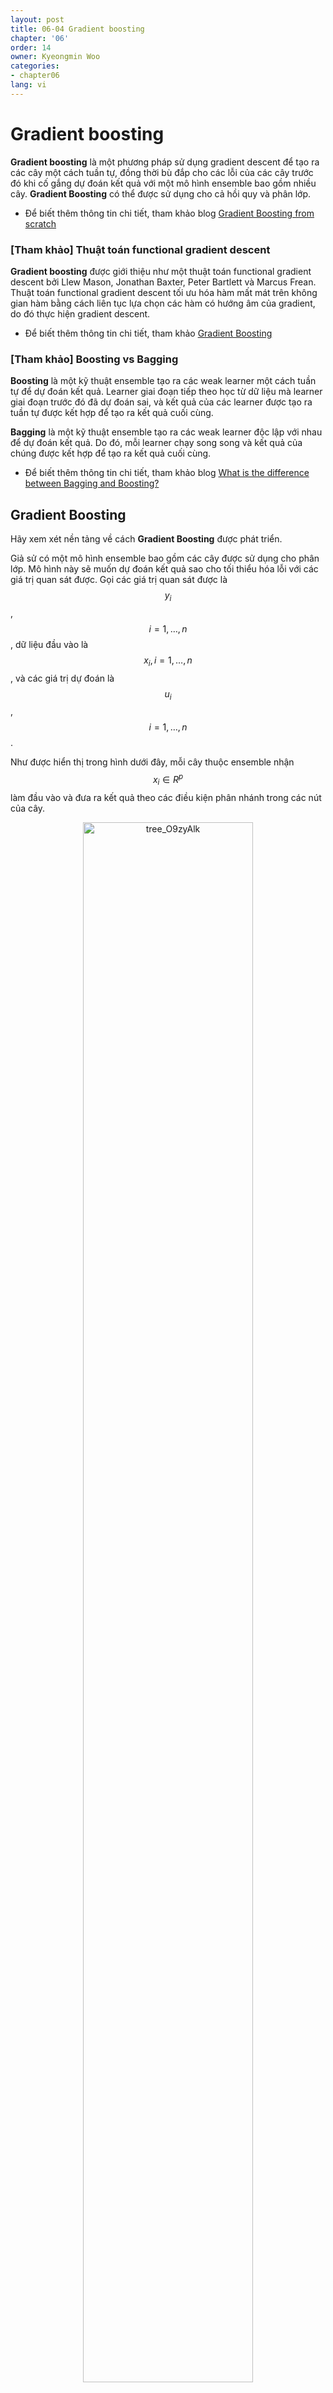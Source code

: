```yaml
---
layout: post
title: 06-04 Gradient boosting
chapter: '06'
order: 14
owner: Kyeongmin Woo
categories:
- chapter06
lang: vi
---
```


# Gradient boosting

**Gradient boosting** là một phương pháp sử dụng gradient descent để tạo ra các cây một cách tuần tự, đồng thời bù đắp cho các lỗi của các cây trước đó khi cố gắng dự đoán kết quả với một mô hình ensemble bao gồm nhiều cây. **Gradient Boosting** có thể được sử dụng cho cả hồi quy và phân lớp.

* Để biết thêm thông tin chi tiết, tham khảo blog [Gradient Boosting from scratch](https://medium.com/mlreview/gradient-boosting-from-scratch-1e317ae4587d)


### [Tham khảo] Thuật toán functional gradient descent
**Gradient boosting** được giới thiệu như một thuật toán functional gradient descent bởi Llew Mason, Jonathan Baxter, Peter Bartlett và Marcus Frean. Thuật toán functional gradient descent tối ưu hóa hàm mất mát trên không gian hàm bằng cách liên tục lựa chọn các hàm có hướng âm của gradient, do đó thực hiện gradient descent.

* Để biết thêm thông tin chi tiết, tham khảo [Gradient Boosting](https://en.wikipedia.org/wiki/Gradient_boosting)

### [Tham khảo] Boosting vs Bagging
**Boosting** là một kỹ thuật ensemble tạo ra các weak learner một cách tuần tự để dự đoán kết quả. Learner giai đoạn tiếp theo học từ dữ liệu mà learner giai đoạn trước đó đã dự đoán sai, và kết quả của các learner được tạo ra tuần tự được kết hợp để tạo ra kết quả cuối cùng.

**Bagging** là một kỹ thuật ensemble tạo ra các weak learner độc lập với nhau để dự đoán kết quả. Do đó, mỗi learner chạy song song và kết quả của chúng được kết hợp để tạo ra kết quả cuối cùng.

* Để biết thêm thông tin chi tiết, tham khảo blog [What is the difference between Bagging and Boosting?](https://quantdare.com/what-is-the-difference-between-bagging-and-boosting/)
## Gradient Boosting
Hãy xem xét nền tảng về cách **Gradient Boosting** được phát triển.

Giả sử có một mô hình ensemble bao gồm các cây được sử dụng cho phân lớp. Mô hình này sẽ muốn dự đoán kết quả sao cho tối thiểu hóa lỗi với các giá trị quan sát được. Gọi các giá trị quan sát được là $$y_i$$, $$i=1,\dots,n$$, dữ liệu đầu vào là $$x_i, i=1,\dots,n$$, và các giá trị dự đoán là $$u_i$$, $$i=1,\dots,n$$.

Như được hiển thị trong hình dưới đây, mỗi cây thuộc ensemble nhận $$x_i \in R^p$$ làm đầu vào và đưa ra kết quả theo các điều kiện phân nhánh trong các nút của cây.

<figure class="image" style="align: center;">
<p align="center">
  <img src="{{ site.baseurl }}/img/chapter_img/chapter06/06_04_tree_O9zyAlk.png" alt="tree_O9zyAlk" width="80%" height="80%">
  <figcaption style="text-align: center;">$$\text{[Fig 1] Example of Tree }T_j\text{ [3]}$$</figcaption>
</p>
</figure>

Giá trị dự đoán $$u_i$$ của mô hình ensemble có thể được tính toán bằng tổng có trọng số của kết quả của mỗi cây. (Ở đây, $$T_j(x_i)$$ là kết quả được đưa ra bởi cây $$j$$ khi nó nhận $$x_i$$ làm đầu vào.)

>
$$ \begin{equation}
u_i = \sum_{j=1}^M \beta_j T_j(x_i)
\end{equation} $$

Đối với hàm mất mát, nó có thể được định nghĩa là $$L=(y_i,u_i)=(y_i - u_i)^2$$ dưới dạng tổng bình phương sai số để tối thiểu hóa lỗi giữa các giá trị quan sát và dự đoán.
>
$$ \begin{equation}
\min_{\beta} \sum_{i=1}^n L\left(y_i, \sum_{j=1}^M \beta_j T_j(x_i)\right)
\end{equation} $$

Thông thường, khi xây dựng cây trong các mô hình ensemble, nhiều cây nhỏ với độ sâu cố định được tạo ra. Điều này là bởi vì việc làm cho cây nhỏ hơn sử dụng ít bộ nhớ hơn và cho phép dự đoán nhanh hơn, và khi số lượng cây tăng lên, hiệu suất của ensemble cải thiện. Thông thường, độ sâu của cây được cố định ở mức 5 hoặc ít hơn.

Do đó, trong bài toán này, các điều kiện nút được định nghĩa trong mỗi cây rất đa dạng và kết quả của rất nhiều cây được kết hợp tuyến tính, làm cho không gian cây khá lớn. Vì vậy, có thể nói rằng đây là một bài toán rất khó để tối ưu hóa.

Để giải quyết vấn đề này, bài toán tối ưu hóa phải được chuyển đổi thành một bài toán dễ hơn. Bài toán tối ưu hóa ban đầu là tìm $$M$$ trọng số $$\beta_j$$ để tối thiểu hóa hàm mất mát. Hãy nghĩ về bài toán này như một bài toán tối thiểu hóa $$\min_{u} f(u)$$ của hàm $$f(u)$$ đối với các giá trị dự đoán $$u$$. Nếu hàm $$f(u)$$ là hàm mất mát $$L(y,u)$$, thì việc tìm $$u$$ để tối thiểu hóa hàm mất mát có thể được coi là một bài toán được định nghĩa lại một cách dễ dàng. (Ở đây, $$n$$ là số lượng điểm dữ liệu.)

**Gradient boosting** đề cập đến kỹ thuật giải quyết bài toán tối thiểu hóa được định nghĩa lại $$\min_{u} f(u)$$ sử dụng gradient descent.

## Thuật toán
Thuật toán **Gradient boosting** thực hiện gradient descent theo cách sau để tìm ra nghiệm tối ưu $$u^*$$ của $$\min_u L(y, u)$$.

1. Đặt giá trị ban đầu là kết quả của một cây tùy ý: $$u^{(0)}=T_0$$. Sau đó lặp lại các bước 2~4 sau đây.

2. Tính toán gradient âm cho $$u^{(k-1)}$$, là giá trị dự đoán gần nhất cho $$n$$ điểm dữ liệu.
>
$$ \begin{equation}
d_i = - \left . \left[ \frac{\partial L(y_i,u_i)}{\partial u_i} \right] \right|_{u_i = u_i^{(k-1)}}, i=1,\dots,n
\end{equation} $$

3. Tìm cây $$T_k$$ có kết quả $$T(x_i)$$ giống nhất với các gradient $$d_i$$ cho $$n$$ điểm dữ liệu.
>
$$ \begin{equation}
\min_{\text{trees } T} \sum_{i=1}^n (d_i-T(x_i))^2
\end{equation} $$

4. Tính toán kích thước bước $$a_k$$ và cập nhật các giá trị dự đoán sử dụng $$T_k$$ được tìm thấy ở trên.
>
$$u^{(k)}=u^{(k-1)} + \alpha_k T_k$$

Thuật toán này tìm gradient $$d$$ đối với $$u$$ để tìm nghiệm tối ưu $$u^*$$ thông qua gradient descent, tìm $$T_k$$ gần nhất với $$d$$, và thay thế $$T_k$$ thay vì gradient trong phương trình cập nhật để tìm vị trí tiếp theo.

Giá trị dự đoán cuối cùng $$u^*$$ thu được theo cách này có thể được thấy là giống hệt với tổng có trọng số của kết quả cây được định nghĩa trước đó. (Tức là, nếu chúng ta mở rộng phương trình cập nhật đệ quy $$u^{(k)}=u^{(k-1)} + \alpha_k T_k$$ trở lại $$k=0$$, chúng ta nhận được $$u^* = \sum_{k=1}^n \alpha_k T_k$$, có thể được biến thành dạng tổng có trọng số của kết quả cây.)





